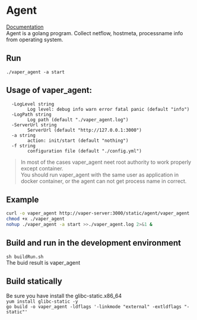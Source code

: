 # Agent

[Documentation](https://vapering.github.io/vaper/#/)  
Agent is a golang program. Collect netflow, hostmeta, processname info from operating system.  


## Run

`./vaper_agent -a start`

## Usage of vaper_agent:
```
  -LogLevel string
        Log level: debug info warn error fatal panic (default "info")
  -LogPath string
        Log path (default "./vaper_agent.log")
  -ServerUrl string
        ServerUrl (default "http://127.0.0.1:3000")
  -a string
        action: init/start (default "nothing")
  -f string
        configuration file (default "./config.yml")
```

> In most of the cases vaper_agent neet root authority to work properly except container.  
> You should run vaper_agent with the same user as application in docker container, or the agent can not get process name in correct.

## Example

```bash
curl -o vaper_agent http://vaper-server:3000/static/agent/vaper_agent
chmod +x ./vaper_agent
nohup ./vaper_agent -a start >>./vaper_agent.log 2>&1 &
```

## Build and run in the development environment

`sh buildRun.sh`  
The buid result is vaper_agent

## Build statically
Be sure you have install the glibc-static.x86_64  
`yum install glibc-static -y`   
`go build -o vaper_agent -ldflags '-linkmode "external" -extldflags "-static"'`





    
<!-- 

## Something More

Vaper-agent need `libpcap` in the development environment. Nobody want to waste time in install libpcap on every host. So we need to make sure that  compiling the vaper_agent statically.

- Find (`#cgo linux LDFLAGS: -lpcap`) in file (pcap.go), and change to something like (`#cgo linux LDFLAGS: -L /tmp/nginx/libpcap-1.8.1 -lpcap`)
- another place glibc

### How to compile libpcap statically
```shell
$ wget http://www.tcpdump.org/release/libpcap-1.8.1.tar.gz
$ tar xzf libpcap-1.8.1.tar.gz && cd libpcap-1.8.1
$ ./configure && make
$ find -name "libpcap.so*" -o -name "libpcap.a"
./libpcap.a
./libpcap.so.1.2.0
``` 

-->